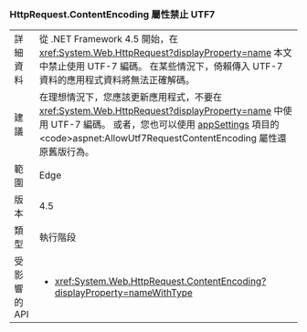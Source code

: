 ### <a name="httprequestcontentencoding-property-prohibits-utf7"></a>HttpRequest.ContentEncoding 屬性禁止 UTF7

|   |   |
|---|---|
|詳細資料|從 .NET Framework 4.5 開始，在 <xref:System.Web.HttpRequest?displayProperty=name> 本文中禁止使用 UTF-7 編碼。 在某些情況下，倚賴傳入 UTF-7 資料的應用程式資料將無法正確解碼。|
|建議|在理想情況下，您應該更新應用程式，不要在 <xref:System.Web.HttpRequest?displayProperty=name> 中使用 UTF-7 編碼。 或者，您也可以使用 [appSettings](https://msdn.microsoft.com/library/hh975440(v=vs.110).aspx) 項目的 <code>aspnet:AllowUtf7RequestContentEncoding</code> 屬性還原舊版行為。|
|範圍|Edge|
|版本|4.5|
|類型|執行階段|
|受影響的 API|<ul><li><xref:System.Web.HttpRequest.ContentEncoding?displayProperty=nameWithType></li></ul>|


